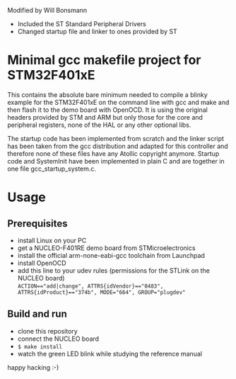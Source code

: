 Modified by Will Bonsmann
* Included the ST Standard Peripheral Drivers
* Changed startup file and linker to ones provided by ST


# Minimal gcc makefile project for STM32F401xE

This contains the absolute bare minimum needed
to compile a blinky example for the STM32F401xE
on the command line with gcc and make and then
flash it to the demo board with OpenOCD. It is
using the original headers provided by STM and
ARM but only those for the core and peripheral
registers, none of the HAL or any other optional
libs.

The startup code has been implemented from scratch
and the linker script has been taken from the gcc
distribution and adapted for this controller and
therefore none of these files have any Atollic
copyright anymore. Startup code and SystemInit
have been implemented in plain C and are together
in one file gcc_startup_system.c.


# Usage

## Prerequisites

* install Linux on your PC
* get a NUCLEO-F401RE demo board from STMicroelectronics
* install the official arm-none-eabi-gcc toolchain from Launchpad
* install OpenOCD
* add this line to your udev rules (permissions for the STLink on the NUCLEO board)<br/>
  `ACTION=="add|change", ATTRS{idVendor}=="0483", ATTRS{idProduct}=="374b", MODE="664", GROUP="plugdev"`

## Build and run

* clone this repository
* connect the NUCLEO board
* `$ make install`
* watch the green LED blink while studying the reference manual

happy hacking :-)
